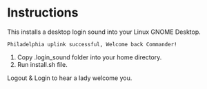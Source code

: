 # Instructions
This installs a desktop login sound into your Linux GNOME Desktop.
```
Philadelphia uplink successful, Welcome back Commander!
```

1. Copy .login_sound folder into your home directory.
2. Run install.sh file.

Logout & Login to hear a lady welcome you.

